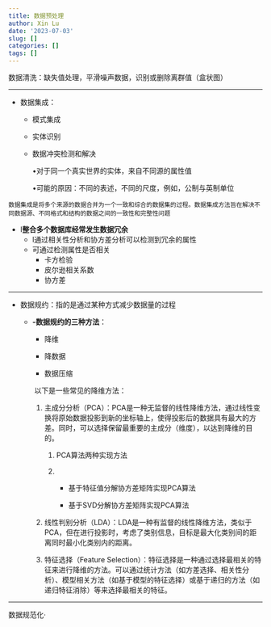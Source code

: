 ```yaml
---
title: 数据预处理
author: Xin Lu
date: '2023-07-03'
slug: []
categories: []
tags: []
---
```


数据清洗：缺失值处理，平滑噪声数据，识别或删除离群值（盒状图）



---

- 数据集成：

	- 模式集成	
	
	- 实体识别
	
	- 数据冲突检测和解决
	
	  •对于同一个真实世界的实体，来自不同源的属性值
	
	  •可能的原因：不同的表述，不同的尺度，例如，公制与英制单位

```
数据集成是将多个来源的数据合并为一个一致和综合的数据集的过程。数据集成方法旨在解决不同数据源、不同格式和结构的数据之间的一致性和完整性问题
```

- l**整合多个数据库经常发生数据冗余**
  - l通过相关性分析和协方差分析可以检测到冗余的属性
  - 可通过检测属性是否相关
    - 卡方检验
    - 皮尔逊相关系数
    - 协方差



---

- 数据规约：指的是通过某种方式减少数据量的过程

  - **-数据规约的三种方法**：

    - 降维

    - 降数据

    - 数据压缩

    

    ​	以下是一些常见的降维方法：

    1. 主成分分析（PCA）：PCA是一种无监督的线性降维方法，通过线性变换将原始数据投影到新的坐标轴上，使得投影后的数据具有最大的方差。同时，可以选择保留最重要的主成分（维度），以达到降维的目的。

       1. PCA算法两种实现方法

       2. - 基于特征值分解协方差矩阵实现PCA算法

          - 基于SVD分解协方差矩阵实现PCA算法
    
    2. 线性判别分析（LDA）：LDA是一种有监督的线性降维方法，类似于PCA，但在进行投影时，考虑了类别信息，目标是最大化类别间的距离同时最小化类别内的距离。
    
    3. 特征选择（Feature Selection）：特征选择是一种通过选择最相关的特征来进行降维的方法。可以通过统计方法（如方差选择、相关性分析）、模型相关方法（如基于模型的特征选择）或基于递归的方法（如递归特征消除）等来选择最相关的特征。
    
    

---

数据规范化·
